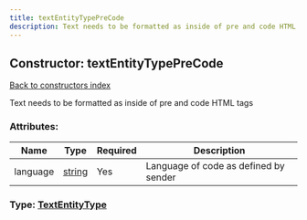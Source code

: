 ```yaml
---
title: textEntityTypePreCode
description: Text needs to be formatted as inside of pre and code HTML tags
---
```

## Constructor: textEntityTypePreCode  
[Back to constructors index](index.md)



Text needs to be formatted as inside of pre and code HTML tags

### Attributes:

| Name     |    Type       | Required | Description |
|----------|---------------|----------|-------------|
|language|[string](../types/string.md) | Yes|Language of code as defined by sender|



### Type: [TextEntityType](../types/TextEntityType.md)


